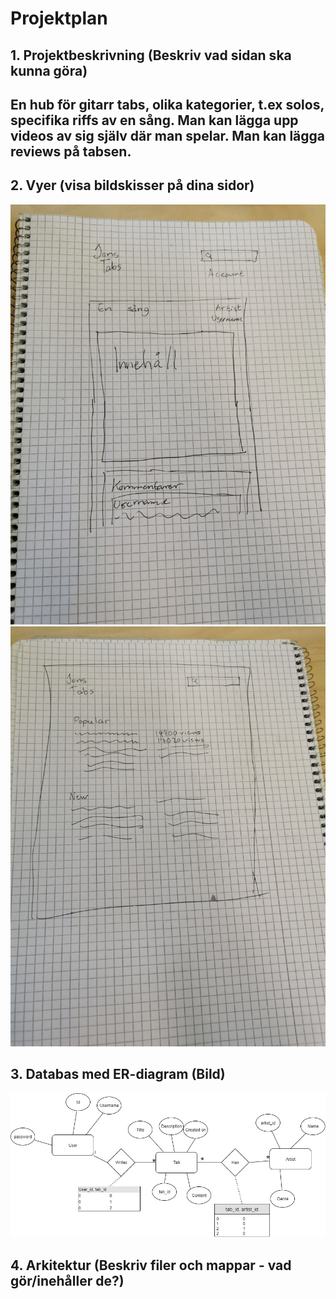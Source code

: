 # Projektplan

## 1. Projektbeskrivning (Beskriv vad sidan ska kunna göra)
## En hub för gitarr tabs, olika kategorier, t.ex solos, specifika riffs av en sång. Man kan lägga upp videos av sig själv där man spelar. Man kan lägga reviews på tabsen.
## 2. Vyer (visa bildskisser på dina sidor)
![Skiss1](Skiss1.jpg)
![Skiss2](Skiss2.jpg)
## 3. Databas med ER-diagram (Bild)
![Er Diagram](erdiagram.jpg)
## 4. Arkitektur (Beskriv filer och mappar - vad gör/inehåller de?)